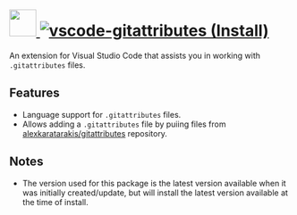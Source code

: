 # [<img src="https://cdn.rawgit.com/AdmiringWorm/chocolatey-packages/c40da18b7c334d5b028f5a43e6492a05e8208d6f/icons/vscode-gitattributes.png" height="48" width="48" /> ![vscode-gitattributes (Install)](https://img.shields.io/chocolatey/v/vscode-gitattributes.svg?label=vscode-gitattributes%20(Install)&style=for-the-badge)](https://chocolatey.org/packages/vscode-gitattributes)

An extension for Visual Studio Code that assists you in working with `.gitattributes` files.

## Features
- Language support for `.gitattributes` files.
- Allows adding a `.gitattributes` file by puiing files from [alexkaratarakis/gitattributes](https://github.com/alexkaratarakis/gitattributes) repository.

## Notes
- The version used for this package is the latest version available when it was initially created/update, but will install the latest version available at the time of install.
